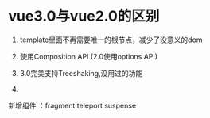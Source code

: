 # vue3.0与vue2.0的区别

1. template里面不再需要唯一的根节点，减少了没意义的dom

2. 使用Composition API  (2.0使用options API)     

3. 3.0完美支持Treeshaking,没用过的功能

4. 

新增组件 ：fragment  teleport  suspense